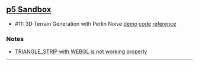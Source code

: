 ## [p5 Sandbox][p5-sandbox]

- \#11: 3D Terrain Generation with Perlin Noise [demo][cc11-demo] [code][cc11-code] [reference][cc11-ref]

### Notes
- [TRIANGLE\_STRIP with WEBGL is not working properly][triangle-strip-issue]

---

[p5-sandbox]: https://mayognaise.github.io/p5-sandbox
[cc11-demo]: https://mayognaise.github.io/p5-sandbox/coding-train/cc11-perlinnoiseterrain
[cc11-code]: https://github.com/mayognaise/p5-sandbox/tree/master/docs/coding-train/cc11-perlinnoiseterrain
[cc11-ref]: http://thecodingtrain.com/CodingChallenges/011-perlinnoiseterrain.html
[triangle-strip-issue]: https://github.com/processing/p5.js/issues/2344

